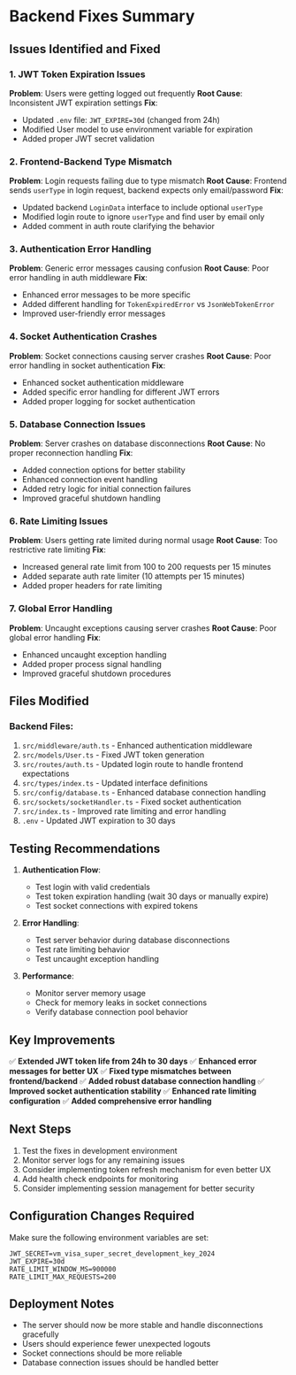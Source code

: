 # Backend Fixes Summary

## Issues Identified and Fixed

### 1. JWT Token Expiration Issues
**Problem**: Users were getting logged out frequently
**Root Cause**: Inconsistent JWT expiration settings
**Fix**: 
- Updated `.env` file: `JWT_EXPIRE=30d` (changed from 24h)
- Modified User model to use environment variable for expiration
- Added proper JWT secret validation

### 2. Frontend-Backend Type Mismatch
**Problem**: Login requests failing due to type mismatch
**Root Cause**: Frontend sends `userType` in login request, backend expects only email/password
**Fix**:
- Updated backend `LoginData` interface to include optional `userType`
- Modified login route to ignore `userType` and find user by email only
- Added comment in auth route clarifying the behavior

### 3. Authentication Error Handling
**Problem**: Generic error messages causing confusion
**Root Cause**: Poor error handling in auth middleware
**Fix**:
- Enhanced error messages to be more specific
- Added different handling for `TokenExpiredError` vs `JsonWebTokenError`
- Improved user-friendly error messages

### 4. Socket Authentication Crashes
**Problem**: Socket connections causing server crashes
**Root Cause**: Poor error handling in socket authentication
**Fix**:
- Enhanced socket authentication middleware
- Added specific error handling for different JWT errors
- Added proper logging for socket authentication

### 5. Database Connection Issues
**Problem**: Server crashes on database disconnections
**Root Cause**: No proper reconnection handling
**Fix**:
- Added connection options for better stability
- Enhanced connection event handling
- Added retry logic for initial connection failures
- Improved graceful shutdown handling

### 6. Rate Limiting Issues
**Problem**: Users getting rate limited during normal usage
**Root Cause**: Too restrictive rate limiting
**Fix**:
- Increased general rate limit from 100 to 200 requests per 15 minutes
- Added separate auth rate limiter (10 attempts per 15 minutes)
- Added proper headers for rate limiting

### 7. Global Error Handling
**Problem**: Uncaught exceptions causing server crashes
**Root Cause**: Poor global error handling
**Fix**:
- Enhanced uncaught exception handling
- Added proper process signal handling
- Improved graceful shutdown procedures

## Files Modified

### Backend Files:
1. `src/middleware/auth.ts` - Enhanced authentication middleware
2. `src/models/User.ts` - Fixed JWT token generation
3. `src/routes/auth.ts` - Updated login route to handle frontend expectations
4. `src/types/index.ts` - Updated interface definitions
5. `src/config/database.ts` - Enhanced database connection handling
6. `src/sockets/socketHandler.ts` - Fixed socket authentication
7. `src/index.ts` - Improved rate limiting and error handling
8. `.env` - Updated JWT expiration to 30 days

## Testing Recommendations

1. **Authentication Flow**:
   - Test login with valid credentials
   - Test token expiration handling (wait 30 days or manually expire)
   - Test socket connections with expired tokens

2. **Error Handling**:
   - Test server behavior during database disconnections
   - Test rate limiting behavior
   - Test uncaught exception handling

3. **Performance**:
   - Monitor server memory usage
   - Check for memory leaks in socket connections
   - Verify database connection pool behavior

## Key Improvements

✅ **Extended JWT token life from 24h to 30 days**
✅ **Enhanced error messages for better UX**
✅ **Fixed type mismatches between frontend/backend**
✅ **Added robust database connection handling**
✅ **Improved socket authentication stability**
✅ **Enhanced rate limiting configuration**
✅ **Added comprehensive error handling**

## Next Steps

1. Test the fixes in development environment
2. Monitor server logs for any remaining issues
3. Consider implementing token refresh mechanism for even better UX
4. Add health check endpoints for monitoring
5. Consider implementing session management for better security

## Configuration Changes Required

Make sure the following environment variables are set:
```env
JWT_SECRET=vm_visa_super_secret_development_key_2024
JWT_EXPIRE=30d
RATE_LIMIT_WINDOW_MS=900000
RATE_LIMIT_MAX_REQUESTS=200
```

## Deployment Notes

- The server should now be more stable and handle disconnections gracefully
- Users should experience fewer unexpected logouts
- Socket connections should be more reliable
- Database connection issues should be handled better
